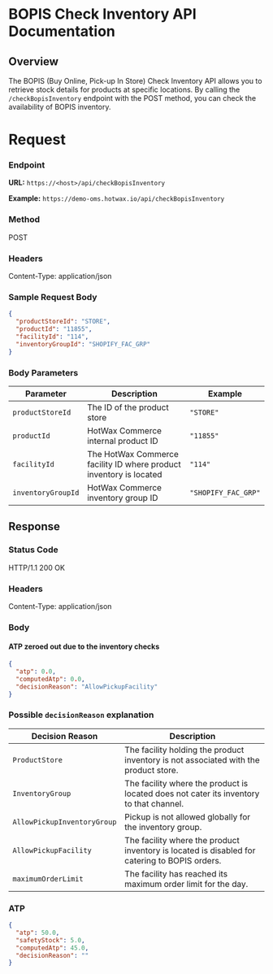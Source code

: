# BOPIS Check Inventory API Documentation

## Overview
The BOPIS (Buy Online, Pick-up In Store) Check Inventory API allows you to retrieve stock details for products at specific locations. By calling the `/checkBopisInventory` endpoint with the POST method, you can check the availability of BOPIS inventory.


# Request

### Endpoint

**URL:** `https://<host>/api/checkBopisInventory`  

**Example:** `https://demo-oms.hotwax.io/api/checkBopisInventory`

### Method
POST

### Headers

Content-Type: application/json


### Sample Request Body

```json
{
  "productStoreId": "STORE",
  "productId": "11855",
  "facilityId": "114",
  "inventoryGroupId": "SHOPIFY_FAC_GRP"
}
```

### Body Parameters

| Parameter        | Description                                             | Example             |
|------------------|---------------------------------------------------------|---------------------|
| `productStoreId` | The ID of the product store                             | `"STORE"`           |
| `productId`      | HotWax Commerce internal product ID                     | `"11855"`           |
| `facilityId`     | The HotWax Commerce facility ID where product inventory is located | `"114"`             |
| `inventoryGroupId` | HotWax Commerce inventory group ID                     | `"SHOPIFY_FAC_GRP"` |

## Response

### Status Code

HTTP/1.1 200 OK

### Headers

Content-Type: application/json


### Body

#### ATP zeroed out due to the inventory checks

```json
{
  "atp": 0.0,
  "computedAtp": 0.0,
  "decisionReason": "AllowPickupFacility"
}
```

### Possible `decisionReason` explanation

| Decision Reason             | Description                                                                 |
|-----------------------------|-----------------------------------------------------------------------------|
| `ProductStore`              | The facility holding the product inventory is not associated with the product store.                     |
| `InventoryGroup`            | The facility where the product is located does not cater its inventory to that channel. |
| `AllowPickupInventoryGroup` | Pickup is not allowed globally for the inventory group.                     |
| `AllowPickupFacility`       | The facility where the product inventory is located is disabled for catering to BOPIS orders. |
| `maximumOrderLimit`         | The facility has reached its maximum order limit for the day.               |

### ATP

```json
{
  "atp": 50.0,
  "safetyStock": 5.0,
  "computedAtp": 45.0,
  "decisionReason": ""
}
```
